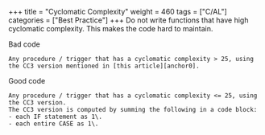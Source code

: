 +++
title = "Cyclomatic Complexity"
weight = 460
tags = ["C/AL"]
categories = ["Best Practice"]
+++
Do not write functions that have high cyclomatic complexity. This makes the code hard to maintain.

Bad code

    Any procedure / trigger that has a cyclomatic complexity > 25, using the CC3 version mentioned in [this article][anchor0].  
      
    

Good code

    Any procedure / trigger that has a cyclomatic complexity <= 25, using the CC3 version.
    The CC3 version is computed by summing the following in a code block:
    - each IF statement as 1\.
    - each entire CASE as 1\.



[anchor0]: http://www.aivosto.com/project/help/pm-complexity.html

